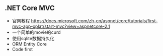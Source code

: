 ## .NET Core MVC
* 官网教程 https://docs.microsoft.com/zh-cn/aspnet/core/tutorials/first-mvc-app-xplat/start-mvc?view=aspnetcore-2.1
* 一个简单的movie的curd
* 使用sqlite数据持久化
* ORM Entity Core
* Code first